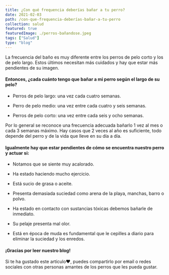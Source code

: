 ```yaml
---
title: ¿Con qué frequencia deberías bañar a tu perro?
date: 2021-02-03
path: /con-que-frequencia-deberías-bañar-a-tu-perro
collection: salud
featured: true
featuredImage: ./perros-bañandose.jpeg
tags: ["Salud"]
type: "blog"
---
```


La frecuencia del baño es muy diferente entre los perros de pelo corto y los de pelo largo. Estos últimos necesitan más cuidados y hay que estar más pendientes de su imagen.

#### Entonces, ¿cada cuánto tengo que bañar a mi perro según el largo de su pelo?

- Perros de pelo largo: una vez cada cuatro semanas.

- Perro de pelo medio: una vez entre cada cuatro y seis semanas.

- Perros de pelo corto: una vez entre cada seis y ocho semanas.

Por lo general se reconoce una frecuencia adecuada bañarlo 1 vez al mes o cada 3 semanas máximo. Hay casos que 2 veces al año es suficiente, todo depende del perro y de la vida que lleve en su día a día.
 
#### Igualmente hay que estar pendientes de cómo se encuentra nuestro perro y actuar si:

- Notamos que se siente muy acalorado.

- Ha estado haciendo mucho ejercicio.

- Está sucio de grasa o aceite.

- Presenta demasiada suciedad como arena de la playa, manchas, barro o polvo.

- Ha estado en contacto con sustancias tóxicas debemos bañarle de inmediato.

- Su pelaje presenta mal olor.

- Está en época de muda es fundamental que le cepilles a diario para eliminar la suciedad y los enredos.

#### ¡Gracias por leer nuestro blog!

Si te ha gustado este artículo❤, puedes compartirlo por email o redes sociales con otras personas amantes de los perros que les pueda gustar.
